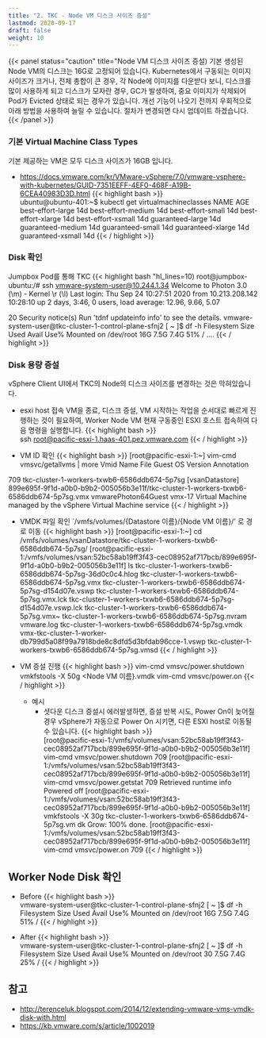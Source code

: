 ```yaml
---
title: "2. TKC - Node VM 디스크 사이즈 증설"
lastmod: 2020-09-17
draft: false
weight: 10
---
```


{{< panel status="caution" title="Node VM 디스크 사이즈 증설)
기본 생성된 Node VM의 디스크는 16G로 고정되어 있습니다. Kubernetes에서 구동되는 이미지 사이즈가 크거나, 전체 총합이 큰 경우, 각 Node에 이미지를 다운받다 보니, 디스크를 많이 사용하게 되고 디스크가 모자란 경우, GC가 발생하여, 중요 이미지가 삭제되어 Pod가 Evicted 상태로 되는 경우가 있습니다. 개선 기능이 나오기 전까지 우회적으로 아래 방법을 사용하여 늘릴 수 있습니다. 절차가 변경되면 다시 업데이트 하겠습니다.
{{< /panel >}}

### 기본 Virtual Machine Class Types
기본 제공하는 VM은 모두 디스크 사이즈가 16GB 입니다.
- https://docs.vmware.com/kr/VMware-vSphere/7.0/vmware-vsphere-with-kubernetes/GUID-7351EEFF-4EF0-468F-A19B-6CEA40983D3D.html
{{< highlight bash >}}  
ubuntu@ubuntu-401:~$ kubectl get virtualmachineclasses
NAME                 AGE
best-effort-large    14d
best-effort-medium   14d
best-effort-small    14d
best-effort-xlarge   14d
best-effort-xsmall   14d
guaranteed-large     14d
guaranteed-medium    14d
guaranteed-small     14d
guaranteed-xlarge    14d
guaranteed-xsmall    14d
{{< / highlight >}}

### Disk 확인
Jumpbox Pod를 통해 TKC
{{< highlight bash "hl_lines=10)
root@jumpbox-ubuntu:/# ssh vmware-system-user@10.244.1.34
Welcome to Photon 3.0 (\m) - Kernel \r (\l)
Last login: Thu Sep 24 10:27:51 2020 from 10.213.208.142
 10:28:10 up 2 days,  3:46,  0 users,  load average: 12.96, 9.66, 5.07

20 Security notice(s)
Run 'tdnf updateinfo info' to see the details.
vmware-system-user@tkc-cluster-1-control-plane-sfnj2 [ ~ ]$ df -h
Filesystem      Size  Used Avail Use% Mounted on
/dev/root        16G  7.5G  7.4G  51% /
....
{{< / highlight >}}

### Disk 용량 증설
vSphere Client UI에서 TKC의 Node의 디스크 사이즈를 변경하는 것은 막혀있습니다.

- esxi host 접속
VM을 종료, 디스크 증설, VM 시작하는 작업을 순서대로 빠르게 진행하는 것이 필요하여, Worker Node VM 현재 구동중인 ESXI 호스트 접속하여 다음 명령을 실행합니다.
{{< highlight bash >}}  
ssh root@pacific-esxi-1.haas-401.pez.vmware.com
{{< / highlight >}}

- VM ID 확인
{{< highlight bash >}} 
[root@pacific-esxi-1:~] vim-cmd vmsvc/getallvms | more
Vmid                       Name                                                                       File                                                         Guest OS         Version                                                                                           Annotation                                                                                        
                                                                                                                                                                                           
709    tkc-cluster-1-workers-txwb6-6586ddb674-5p7sg   [vsanDatastore] 899e695f-9f1d-a0b0-b9b2-005056b3e11f/tkc-cluster-1-workers-txwb6-6586ddb674-5p7sg.vmx   vmwarePhoton64Guest   vmx-17    Virtual Machine managed by the vSphere Virtual Machine service                                                                                                                         {{< / highlight >}}

- VMDK 파일 확인
`/vmfs/volumes/{Datastore 이름}/{Node VM 이름}/' 로 경로 이동
{{< highlight bash >}} 
[root@pacific-esxi-1:~] cd /vmfs/volumes/vsanDatastore/tkc-cluster-1-workers-txwb6-6586ddb674-5p7sg/
[root@pacific-esxi-1:/vmfs/volumes/vsan:52bc58ab19ff3f43-cec08952af717bcb/899e695f-9f1d-a0b0-b9b2-005056b3e11f] ls 
tkc-cluster-1-workers-txwb6-6586ddb674-5p7sg-36d0c0c4.hlog                tkc-cluster-1-workers-txwb6-6586ddb674-5p7sg.vmx
tkc-cluster-1-workers-txwb6-6586ddb674-5p7sg-d154d07e.vswp                tkc-cluster-1-workers-txwb6-6586ddb674-5p7sg.vmx.lck
tkc-cluster-1-workers-txwb6-6586ddb674-5p7sg-d154d07e.vswp.lck            tkc-cluster-1-workers-txwb6-6586ddb674-5p7sg.vmx~
tkc-cluster-1-workers-txwb6-6586ddb674-5p7sg.nvram                        vmware.log
tkc-cluster-1-workers-txwb6-6586ddb674-5p7sg.vmdk                         vmx-tkc-cluster-1-worker-db799d5a08f99a7918bde8c8dfd5d3bfdab96cce-1.vswp
tkc-cluster-1-workers-txwb6-6586ddb674-5p7sg.vmsd
{{< / highlight >}}

- VM 증설 진행
{{< highlight bash >}} 
vim-cmd vmsvc/power.shutdown <Vmid>
vmkfstools -X 50g <Node VM 이름}.vmdk
vim-cmd vmsvc/power.on <Vmid>
{{< / highlight >}}

  * 예시
    + 셧다운 디스크 증설시 에러발생하면, 증설 반복 시도, Power On이 늦어질 경우 vSphere가 자동으로 Power On 시키면, 다른 ESXI host로 이동될 수 있습니다.
{{< highlight bash >}}   
[root@pacific-esxi-1:/vmfs/volumes/vsan:52bc58ab19ff3f43-cec08952af717bcb/899e695f-9f1d-a0b0-b9b2-005056b3e11f] vim-cmd vmsvc/power.shutdown 709
[root@pacific-esxi-1:/vmfs/volumes/vsan:52bc58ab19ff3f43-cec08952af717bcb/899e695f-9f1d-a0b0-b9b2-005056b3e11f] vim-cmd vmsvc/power.getstat 709
Retrieved runtime info
Powered off
[root@pacific-esxi-1:/vmfs/volumes/vsan:52bc58ab19ff3f43-cec08952af717bcb/899e695f-9f1d-a0b0-b9b2-005056b3e11f] vmkfstools -X 30g tkc-cluster-1-workers-txwb6-6586ddb674-5p7sg.vm
dk
Grow: 100% done.
[root@pacific-esxi-1:/vmfs/volumes/vsan:52bc58ab19ff3f43-cec08952af717bcb/899e695f-9f1d-a0b0-b9b2-005056b3e11f] vim-cmd vmsvc/power.on 709
{{< / highlight >}}

## Worker Node Disk 확인
- Before
{{< highlight bash >}}  
vmware-system-user@tkc-cluster-1-control-plane-sfnj2 [ ~ ]$ df -h
Filesystem      Size  Used Avail Use% Mounted on
/dev/root        16G  7.5G  7.4G  51% /
{{< / highlight >}}

- After
{{< highlight bash >}}  
vmware-system-user@tkc-cluster-1-control-plane-sfnj2 [ ~ ]$ df -h
Filesystem      Size  Used Avail Use% Mounted on
/dev/root        30  7.5G  7.4G  25% /
{{< / highlight >}}

## 참고
- http://terenceluk.blogspot.com/2014/12/extending-vmware-vms-vmdk-disk-with.html
- https://kb.vmware.com/s/article/1002019
